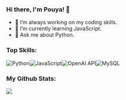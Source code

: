 ### Hi there, I'm Pouya! 👋

- 🔭 I’m always working on my coding skills.
- 🌱 I’m currently learning JavaScript.
- 💬 Ask me about Python.

### Top Skills:
![Python](https://img.shields.io/badge/python-346c99?style=for-the-badge&logo=python&logoColor=white)![JavaScript](https://img.shields.io/badge/javascript-ddb700?style=for-the-badge&textColor=white&logo=javascript&logoColor=white)![OpenAI API](https://img.shields.io/badge/openai%20api-080808?style=for-the-badge&logo=openai&logoColor=white)![MySQL](https://img.shields.io/badge/mysql-00758f?style=for-the-badge&logo=mysql&logoColor=white)

### My Github Stats:
<p><img src="https://github-readme-stats.vercel.app/api?username=PouyaMT&&show_icons=true&title_color=21C074&icon_color=21C074&text_color=DAF7DD&bg_color=151515"></p>
